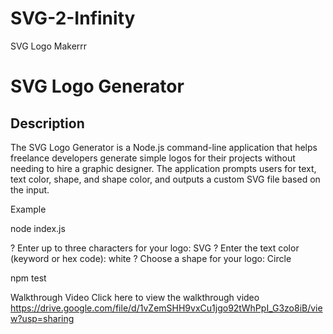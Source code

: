 # SVG-2-Infinity
SVG Logo Makerrr

# SVG Logo Generator

## Description

The SVG Logo Generator is a Node.js command-line application that helps freelance developers generate simple logos for their projects without needing to hire a graphic designer. The application prompts users for text, text color, shape, and shape color, and outputs a custom SVG file based on the input.

Example

node index.js

? Enter up to three characters for your logo: SVG
? Enter the text color (keyword or hex code): white
? Choose a shape for your logo: Circle

npm test


Walkthrough Video
Click here to view the walkthrough video
https://drive.google.com/file/d/1vZemSHH9vxCu1jgo92tWhPpI_G3zo8iB/view?usp=sharing
